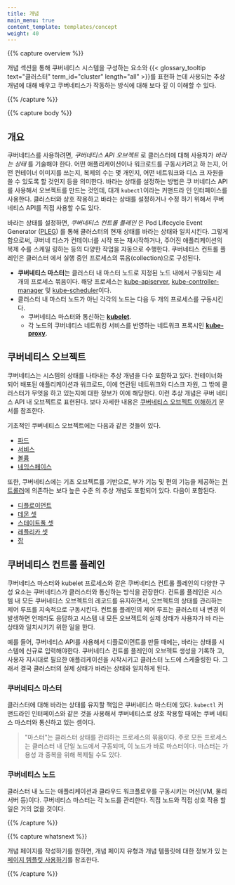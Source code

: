 ```yaml
---
title: 개념
main_menu: true
content_template: templates/concept
weight: 40
---
```


{{% capture overview %}}

개념 섹션을 통해 쿠버네티스 시스템을 구성하는 요소와
{{< glossary_tooltip text="클러스터" term_id="cluster" length="all" >}}를 표현하
는데 사용되는 추상 개념에 대해 배우고 쿠버네티스가 작동하는 방식에 대해 보다 깊
이 이해할 수 있다.

{{% /capture %}}

{{% capture body %}}

## 개요

쿠버네티스를 사용하려면, _쿠버네티스 API 오브젝트_ 로 클러스터에 대해 사용자가
_바라는 상태_ 를 기술해야 한다. 어떤 애플리케이션이나 워크로드를 구동시키려고 하
는지, 어떤 컨테이너 이미지를 쓰는지, 복제의 수는 몇 개인지, 어떤 네트워크와 디스
크 자원을 쓸 수 있도록 할 것인지 등을 의미한다. 바라는 상태를 설정하는 방법은 쿠
버네티스 API를 사용해서 오브젝트를 만드는 것인데, 대개 `kubectl`이라는 커맨드라
인 인터페이스를 사용한다. 클러스터와 상호 작용하고 바라는 상태를 설정하거나 수정
하기 위해서 쿠버네티스 API를 직접 사용할 수도 있다.

바라는 상태를 설정하면, _쿠버네티스 컨트롤 플레인_ 은 Pod Lifecycle Event
Generator
([PLEG](https://github.com/kubernetes/community/blob/master/contributors/design-proposals/node/pod-lifecycle-event-generator.md))
를 통해 클러스터의 현재 상태를 바라는 상태와 일치시킨다. 그렇게 함으로써, 쿠버네
티스가 컨테이너를 시작 또는 재시작하거나, 주어진 애플리케이션의 복제 수를 스케일
링하는 등의 다양한 작업을 자동으로 수행한다. 쿠버네티스 컨트롤 플레인은 클러스터
에서 실행 중인 프로세스의 묶음(collection)으로 구성된다.

- **쿠버네티스 마스터**는 클러스터 내 마스터 노드로 지정된 노드 내에서 구동되는
  세 개의 프로세스 묶음이다. 해당 프로세스는
  [kube-apiserver](/docs/admin/kube-apiserver/),
  [kube-controller-manager](/docs/admin/kube-controller-manager/) 및
  [kube-scheduler](/docs/admin/kube-scheduler/)이다.
- 클러스터 내 마스터 노드가 아닌 각각의 노드는 다음 두 개의 프로세스를 구동시킨
  다.
  - 쿠버네티스 마스터와 통신하는 **[kubelet](/docs/admin/kubelet/)**.
  - 각 노드의 쿠버네티스 네트워킹 서비스를 반영하는 네트워크 프록시인
    **[kube-proxy](/docs/admin/kube-proxy/)**.

## 쿠버네티스 오브젝트

쿠버네티스는 시스템의 상태를 나타내는 추상 개념을 다수 포함하고 있다. 컨테이너화
되어 배포된 애플리케이션과 워크로드, 이에 연관된 네트워크와 디스크 자원, 그 밖에
클러스터가 무엇을 하고 있는지에 대한 정보가 이에 해당한다. 이런 추상 개념은 쿠버
네티스 API 내 오브젝트로 표현된다. 보다 자세한 내용은
[쿠버네티스 오브젝트 이해하기](/ko/docs/concepts/overview/working-with-objects/kubernetes-objects/#kubernetes-objects)
문서를 참조한다.

기초적인 쿠버네티스 오브젝트에는 다음과 같은 것들이 있다.

- [파드](/ko/docs/concepts/workloads/pods/pod-overview/)
- [서비스](/ko/docs/concepts/services-networking/service/)
- [볼륨](/ko/docs/concepts/storage/volumes/)
- [네임스페이스](/ko/docs/concepts/overview/working-with-objects/namespaces/)

또한, 쿠버네티스에는 기초 오브젝트를 기반으로, 부가 기능 및 편의 기능을 제공하는
[컨트롤러](/ko/docs/concepts/architecture/controller/)에 의존하는 보다 높은 수준
의 추상 개념도 포함되어 있다. 다음이 포함된다.

- [디플로이먼트](/ko/docs/concepts/workloads/controllers/deployment/)
- [데몬 셋](/ko/docs/concepts/workloads/controllers/daemonset/)
- [스테이트풀 셋](/ko/docs/concepts/workloads/controllers/statefulset/)
- [레플리카 셋](/ko/docs/concepts/workloads/controllers/replicaset/)
- [잡](/docs/concepts/workloads/controllers/jobs-run-to-completion/)

## 쿠버네티스 컨트롤 플레인

쿠버네티스 마스터와 kubelet 프로세스와 같은 쿠버네티스 컨트롤 플레인의 다양한 구
성 요소는 쿠버네티스가 클러스터와 통신하는 방식을 관장한다. 컨트롤 플레인은 시스
템 내 모든 쿠버네티스 오브젝트의 레코드를 유지하면서, 오브젝트의 상태를 관리하는
제어 루프를 지속적으로 구동시킨다. 컨트롤 플레인의 제어 루프는 클러스터 내 변경
이 발생하면 언제라도 응답하고 시스템 내 모든 오브젝트의 실제 상태가 사용자가 바
라는 상태와 일치시키기 위한 일을 한다.

예를 들어, 쿠버네티스 API를 사용해서 디플로이먼트를 만들 때에는, 바라는 상태를
시스템에 신규로 입력해야한다. 쿠버네티스 컨트롤 플레인이 오브젝트 생성을 기록하
고, 사용자 지시대로 필요한 애플리케이션을 시작시키고 클러스터 노드에 스케줄링한
다. 그래서 결국 클러스터의 실제 상태가 바라는 상태와 일치하게 된다.

### 쿠버네티스 마스터

클러스터에 대해 바라는 상태를 유지할 책임은 쿠버네티스 마스터에 있다. `kubectl`
커맨드라인 인터페이스와 같은 것을 사용해서 쿠버네티스로 상호 작용할 때에는 쿠버
네티스 마스터와 통신하고 있는 셈이다.

> "마스터"는 클러스터 상태를 관리하는 프로세스의 묶음이다. 주로 모든 프로세스는
> 클러스터 내 단일 노드에서 구동되며, 이 노드가 바로 마스터이다. 마스터는 가용성
> 과 중복을 위해 복제될 수도 있다.

### 쿠버네티스 노드

클러스터 내 노드는 애플리케이션과 클라우드 워크플로우를 구동시키는 머신(VM, 물리
서버 등)이다. 쿠버네티스 마스터는 각 노드를 관리한다. 직접 노드와 직접 상호 작용
할 일은 거의 없을 것이다.

{{% /capture %}}

{{% capture whatsnext %}}

개념 페이지를 작성하기를 원하면, 개념 페이지 유형과 개념 템플릿에 대한 정보가 있
는 [페이지 템플릿 사용하기](/docs/home/contribute/page-templates/)를 참조한다.

{{% /capture %}}
